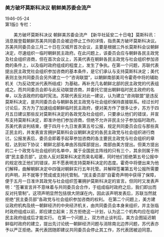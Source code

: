 ### 美方破坏莫斯科决议  朝鲜美苏委会流产  

1946-05-24  
第1版()
专栏：

　　美方破坏莫斯科决议
    朝鲜美苏委会流产
    【新华社延安二十日电】莫斯科讯：消息报登载朝鲜苏美共同委员会被迫停止工作的详情，指责美方破坏莫斯科决议。苏美共同委员会三月二十日在汉城开首次会议，主要是根据三外长莫斯科会议朝鲜决定，尽速组织一临时朝鲜民主政府。在此问题上，该委员会应与朝鲜各民主政党及社会组织咨商，但在首次会议上，苏美代表在朝鲜各民主政党与社会组织参加咨商的条件上，以及临时政府组成的程度上，发生了争执。在第一个问题，苏联代表提出民主政党社会组织参加咨商的基本条件，是它们承认与支持莫斯科决定；美代表则主张共同委员会另外建立一个“咨询联盟”，以朝鲜南部美司令霍奇中将的辅助机关（为反动党派代表所结成）为基础，再补充几名朝鲜北部的民主政党的代表组成之。而共同委员会即与此反动联盟咨商，并委托它提出朝鲜临时民主政府的名单，以及该政府的临时宪法。苏联代表反对此一建议，认为建立“咨询联盟”是违反莫斯科决定，是共同委员会与朝鲜各民主政党与社会组织保持直接联系。经过长时讨论后，苏方为了加速组成朝鲜临时民主政府，便对美方作了很多让步，苏方于四月五日建议那些反对莫斯科决定的各政党及社会组织，只要承认他们的错误，并宣布支持莫斯科决定，即准许他们参加咨商，但绝不允许非民主分子参加临时政府。苏美代表谈判结束，便于四月十九日发表第五号公报，规定共同委员会应与那些真正民主的，并发表宣言拥护莫斯科会议朝鲜决定的各民主政党与社会组织进行商讨。公报发表后，委员会即着手起草参加咨商的各主要民主政党与社会组织的章程，达到如下协议：朝鲜北部名单由苏指挥部提出，南部由美方提出。但美方提出的二十个政党与社会组织的名单中，属于全国民主阵线的只有三个，其余则属于所谓“民主委员部”。这些人反对莫斯科决定而臭名昭著，同时他们拒绝第五号公报中的规定改正他们的错误，并不愿表明支持莫斯科决定的态度。霍奇中将便出来为他们解释，曲解朝鲜决定中四强对朝鲜实行五年托管。并解释签署第五号公报所需要的声明，并不就等于赞成或支持托管制。“民主委员部”自霍奇声明中获得了保障，便于五月一日准许其政党与社会组织签署拥护莫斯科决定的宣言。但同时又发表声明：“签署宣言并不意味着与共同委员会合作，于组成临时政府之后，我们即出而反对托管制”。这项声明显然包括很大阴谋在内，因此该声明发表后，苏联当然就拒绝“民主委员部”各政党与社会组织参加咨商的权利。
    在第二个问题上，美方建议政府机构及统一朝鲜经济的中央经济机关，由共同委员会本身来组织，并主张临时政府组成以前，即应建立起来；苏方拒绝这一计划，认为这二个机构均应在临时民主政府组成后才能实行。
    在第一个问题上，双方终止谈判后，美方企图延迟朝鲜临时政府的建立，提出先讨论统一朝鲜经济问题与消除南北边界问题，苏代表亦予以严正拒绝。美代表团随即建议共同委员会停止其工作，苏代表团被迫同意。  
